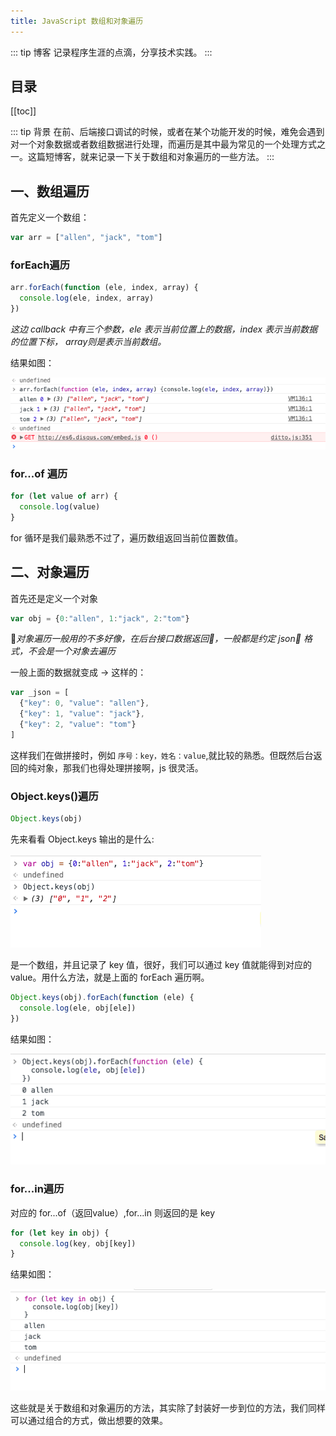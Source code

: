 ```yaml
---
title: JavaScript 数组和对象遍历
---
```

::: tip 博客
记录程序生涯的点滴，分享技术实践。
:::

## 目录
[[toc]]

::: tip 背景
在前、后端接口调试的时候，或者在某个功能开发的时候，难免会遇到对一个对象数据或者数组数据进行处理，而遍历是其中最为常见的一个处理方式之一。这篇短博客，就来记录一下关于数组和对象遍历的一些方法。
:::

## 一、数组遍历

首先定义一个数组：

```js
var arr = ["allen", "jack", "tom"]
```
### forEach遍历

```js
arr.forEach(function (ele, index, array) {
  console.log(ele, index, array)
})
```

*这边 callback 中有三个参数，ele 表示当前位置上的数据，index 表示当前数据的位置下标， array则是表示当前数组。*

结果如图：

![图片描述](../../.vuepress/public/js/2018-05-26_14-08-06.png)

### for...of 遍历
``` js
for (let value of arr) {
  console.log(value)
}
```

for 循环是我们最熟悉不过了，遍历数组返回当前位置数值。

## 二、对象遍历

首先还是定义一个对象

``` js
var obj = {0:"allen", 1:"jack", 2:"tom"}
```

*对象遍历一般用的不多好像，在后台接口数据返回，一般都是约定 json 格式，不会是一个对象去遍历*

一般上面的数据就变成 -> 这样的：

```js
var _json = [
  {"key": 0, "value": "allen"},
  {"key": 1, "value": "jack"},
  {"key": 2, "value": "tom"}
]
```
这样我们在做拼接时，例如 `序号：key，姓名：value`,就比较的熟悉。但既然后台返回的纯对象，那我们也得处理拼接啊，js 很灵活。

### Object.keys()遍历

```js
Object.keys(obj)
```

先来看看 Object.keys 输出的是什么:

![图片描述](../../.vuepress/public/js/2018-05-26_14-26-04.png)

是一个数组，并且记录了 key 值，很好，我们可以通过 key 值就能得到对应的 value。用什么方法，就是上面的 forEach 遍历啊。

```js
Object.keys(obj).forEach(function (ele) {
  console.log(ele, obj[ele])
})
```
结果如图：

![图片描述](../../.vuepress/public/js/2018-05-26_14-30-02.png)

### for...in遍历

对应的 for...of（返回value）,for...in 则返回的是 key

```js
for (let key in obj) {
  console.log(key, obj[key])
}
```
结果如图：

![图片描述](../../.vuepress/public/js/2018-05-26_14-34-10.png)

这些就是关于数组和对象遍历的方法，其实除了封装好一步到位的方法，我们同样可以通过组合的方式，做出想要的效果。
